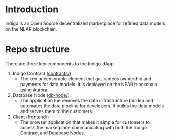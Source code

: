 # Introduction

Indigo is an Open Source decentralized marketplace for refined data models on the NEAR blockchain.

# Repo structure

There are three key components to the Indigo dApp.

1. Indigo Contract ([contracts/](https://github.com/ahessert/indigo/tree/main/contracts))
   - The key uncensorable element that gaurantees ownership and payments for data models. It is deployed on the NEAR blockchain using Aurora. 
2. Database Node ([db-node/](https://github.com/ahessert/indigo/tree/main/db-node))
   - The application the removes the data infrastructure burden and automates the data pipeline for developers. It builds the data models and serves them to the customers. 
3. Client ([frontend/](https://github.com/ahessert/indigo/tree/main/frontend))
   - The browser application that makes it simple for customers to access the marketplace communicating with both the Indigo Contract and Database Nodes. 
